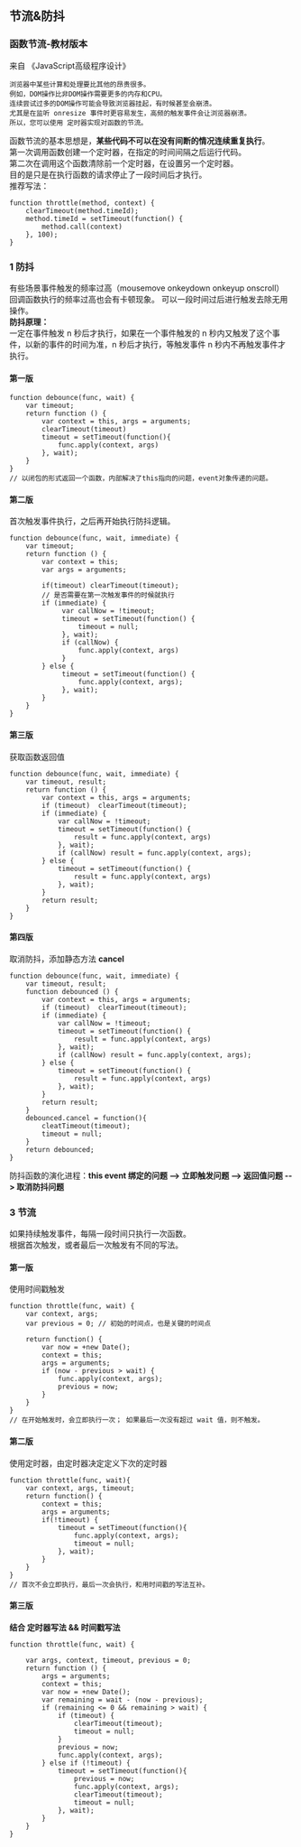 ## 节流&防抖

### 函数节流-教材版本
来自 《JavaScript高级程序设计》
```
浏览器中某些计算和处理要比其他的昂贵很多。
例如，DOM操作比非DOM操作需要更多的内存和CPU。
连续尝试过多的DOM操作可能会导致浏览器挂起，有时候甚至会崩溃。
尤其是在监听 onresize 事件时更容易发生，高频的触发事件会让浏览器崩溃。
所以，您可以使用 定时器实现对函数的节流。
```

函数节流的基本思想是，**某些代码不可以在没有间断的情况连续重复执行**。 <br>
第一次调用函数创建一个定时器，在指定的时间间隔之后运行代码。<br>
第二次在调用这个函数清除前一个定时器，在设置另一个定时器。<br>
目的是只是在执行函数的请求停止了一段时间后才执行。<br>
推荐写法： <br >
```
function throttle(method, context) {
    clearTimeout(method.timeId);
    method.timeId = setTimeout(function() {
        method.call(context)
    }, 100);
}
```


### 1 防抖

有些场景事件触发的频率过高（mousemove onkeydown onkeyup onscroll） <br />
回调函数执行的频率过高也会有卡顿现象。 可以一段时间过后进行触发去除无用操作。<br />
**防抖原理：**<br>
一定在事件触发 n 秒后才执行，如果在一个事件触发的 n 秒内又触发了这个事件，以新的事件的时间为准，n 秒后才执行，等触发事件 n 秒内不再触发事件才执行。<br>


#### 第一版
```
function debounce(func, wait) {
    var timeout;
    return function () {
        var context = this, args = arguments;
        clearTimeout(timeout)
        timeout = setTimeout(function(){
            func.apply(context, args)
        }, wait);
    }
}
// 以闭包的形式返回一个函数，内部解决了this指向的问题，event对象传递的问题。
```

#### 第二版
首次触发事件执行，之后再开始执行防抖逻辑。
```
function debounce(func, wait, immediate) {
    var timeout;
    return function () {
        var context = this;
        var args = arguments;
        
        if(timeout) clearTimeout(timeout);
        // 是否需要在第一次触发事件的时候就执行
        if (immediate) {
             var callNow = !timeout;
             timeout = setTimeout(function() {
                 timeout = null; 
             }, wait);
             if (callNow) {
                 func.apply(context, args)
             }
        } else {
             timeout = setTimeout(function() {
                 func.apply(context, args);    
             }, wait);
        }
    }
}
```
#### 第三版
获取函数返回值
```
function debounce(func, wait, immediate) {
    var timeout, result;
    return function () {
        var context = this, args = arguments;
        if (timeout)  clearTimeout(timeout);
        if (immediate) {
            var callNow = !timeout;
            timeout = setTimeout(function() {
                result = func.apply(context, args)
            }, wait);
            if (callNow) result = func.apply(context, args);
        } else {
            timeout = setTimeout(function() {
                result = func.apply(context, args)
            }, wait);
        }
        return result;
    }
}

```

#### 第四版
取消防抖，添加静态方法 **cancel**
```
function debounce(func, wait, immediate) {
    var timeout, result;
    function debounced () {
        var context = this, args = arguments;
        if (timeout)  clearTimeout(timeout);
        if (immediate) {
            var callNow = !timeout;
            timeout = setTimeout(function() {
                result = func.apply(context, args)
            }, wait);
            if (callNow) result = func.apply(context, args);
        } else {
            timeout = setTimeout(function() {
                result = func.apply(context, args)
            }, wait);
        }
        return result;
    }
    debounced.cancel = function(){
        cleatTimeout(timeout);
        timeout = null;
    }
    return debounced;
}

```
防抖函数的演化进程：**this event 绑定的问题 --> 立即触发问题 --> 返回值问题 --> 取消防抖问题** <br>

### 3 节流
如果持续触发事件，每隔一段时间只执行一次函数。<br />
根据首次触发，或者最后一次触发有不同的写法。 <br>

#### 第一版
使用时间戳触发
```
function throttle(func, wait) {
    var context, args;
    var previous = 0; // 初始的时间点，也是关键的时间点

    return function() {
        var now = +new Date();
        context = this;
        args = arguments;
        if (now - previous > wait) {
            func.apply(context, args);
            previous = now;
        }
    }
}
// 在开始触发时，会立即执行一次； 如果最后一次没有超过 wait 值，则不触发。
```

#### 第二版
使用定时器，由定时器决定定义下次的定时器
```
function throttle(func, wait){
    var context, args, timeout;
    return function() {
        context = this;
        args = arguments;
        if(!timeout) {
            timeout = setTimeout(function(){
                func.apply(context, args);
                timeout = null;
            }, wait);
        }
    }
}
// 首次不会立即执行，最后一次会执行，和用时间戳的写法互补。
```

#### 第三版
**结合 定时器写法 && 时间戳写法**
```
function throttle(func, wait) {

    var args, context, timeout, previous = 0;
    return function () {
        args = arguments;
        context = this;
        var now = +new Date();
        var remaining = wait - (now - previous);
        if (remaining <= 0 && remaining > wait) {
            if (timeout) {
                clearTimeout(timeout);
                timeout = null;
            }
            previous = now;
            func.apply(context, args);
        } else if (!timeout) {
            timeout = setTimeout(function(){
                previous = now;
                func.apply(context, args);
                clearTimeout(timeout);
                timeout = null;
            }, wait);
        }
    }
}
```
